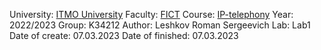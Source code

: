 University: [ITMO University](https://itmo.ru/ru/)
Faculty: [FICT](https://fict.itmo.ru)
Course: [IP-telephony](https://itmo-ict-faculty.github.io/ip-telephony/)
Year: 2022/2023
Group: K34212
Author: Leshkov Roman Sergeevich
Lab: Lab1
Date of create: 07.03.2023
Date of finished: 07.03.2023

